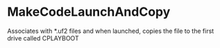# MakeCodeLaunchAndCopy
Associates with *.uf2 files and when launched, copies the file to the first drive called CPLAYBOOT
